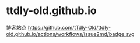 # ttdly-old.github.io
博客站点
https://github.com/tTdly-Old/ttdly-old.github.io/actions/workflows/issue2md/badge.svg